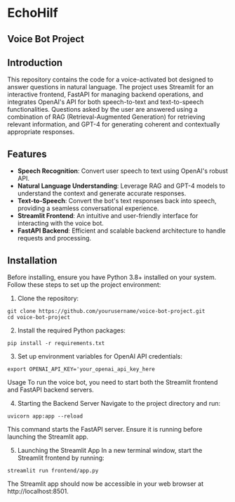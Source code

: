 # EchoHilf

## Voice Bot Project

## Introduction

This repository contains the code for a voice-activated bot designed to answer questions in natural language. The project uses Streamlit for an interactive frontend, FastAPI for managing backend operations, and integrates OpenAI's API for both speech-to-text and text-to-speech functionalities. Questions asked by the user are answered using a combination of RAG (Retrieval-Augmented Generation) for retrieving relevant information, and GPT-4 for generating coherent and contextually appropriate responses.

## Features

- **Speech Recognition**: Convert user speech to text using OpenAI's robust API.
- **Natural Language Understanding**: Leverage RAG and GPT-4 models to understand the context and generate accurate responses.
- **Text-to-Speech**: Convert the bot's text responses back into speech, providing a seamless conversational experience.
- **Streamlit Frontend**: An intuitive and user-friendly interface for interacting with the voice bot.
- **FastAPI Backend**: Efficient and scalable backend architecture to handle requests and processing.

## Installation

Before installing, ensure you have Python 3.8+ installed on your system. Follow these steps to set up the project environment:

1. Clone the repository:

```
git clone https://github.com/yourusername/voice-bot-project.git
cd voice-bot-project
```

2. Install the required Python packages:
```
pip install -r requirements.txt
```
3. Set up environment variables for OpenAI API credentials:
```
export OPENAI_API_KEY='your_openai_api_key_here
```
Usage
To run the voice bot, you need to start both the Streamlit frontend and FastAPI backend servers.

4. Starting the Backend Server
Navigate to the project directory and run:
```
uvicorn app:app --reload
```
This command starts the FastAPI server. Ensure it is running before launching the Streamlit app.

5. Launching the Streamlit App
In a new terminal window, start the Streamlit frontend by running:
```
streamlit run frontend/app.py
```
The Streamlit app should now be accessible in your web browser at http://localhost:8501.
